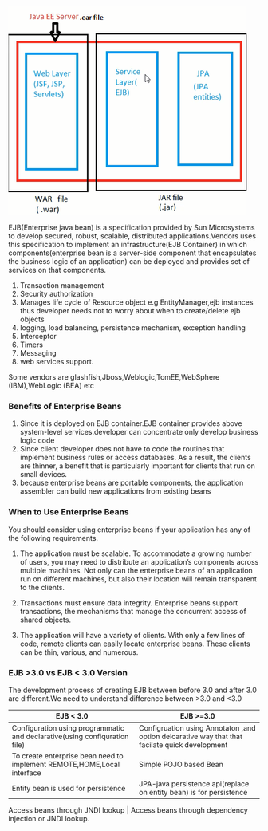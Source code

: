 ![Image of Nested](images/EE.png) 

EJB(Enterprise java bean) is a specification provided by Sun Microsystems to develop secured, robust, scalable, distributed applications.Vendors uses this specification to implement an infrastructure(EJB Container) in which components(enterprise bean is a server-side component that encapsulates the business logic of an application) can be deployed and provides set of services on that components.
1. Transaction management 
2. Security authorization
3. Manages life cycle of Resource object e.g EntityManager,ejb instances thus developer needs not to worry about when to create/delete ejb objects
4. logging, load balancing, persistence mechanism, exception handling
5. Interceptor
6. Timers
7. Messaging
8. web services support.

Some vendors are glashfish,Jboss,Weblogic,TomEE,WebSphere (IBM),WebLogic (BEA) etc

### Benefits of Enterprise Beans ###
1. Since it is deployed on EJB container.EJB container provides above system-level services.developer can concentrate only develop business logic code
2. Since client developer does not have to code the routines that implement business rules or access databases. As a result, the clients are thinner, a benefit that is particularly important for clients that run on small devices.
3. because enterprise beans are portable components, the application assembler can build new applications from existing beans

### When to Use Enterprise Beans ### 
You should consider using enterprise beans if your application has any of the following requirements.

1. The application must be scalable. To accommodate a growing number of users, you may need to distribute an application’s components across multiple machines. Not only can the enterprise beans of an application run on different machines, but also their location will remain transparent to the clients.

2. Transactions must ensure data integrity. Enterprise beans support transactions, the mechanisms that manage the concurrent access of shared objects.

3. The application will have a variety of clients. With only a few lines of code, remote clients can easily locate enterprise beans. These clients can be thin, various, and numerous.


### EJB >3.0 vs EJB < 3.0  Version ###
The development process of creating EJB between before 3.0 and after 3.0 are different.We need to understand difference between >3.0 and <3.0


EJB < 3.0 | EJB >=3.0 
------------ | -------------
Configuration using programmatic and declarative(using confiquration file) |  Configruation using Annotaton ,and option delcarative way that that facilate quick development
To create enterprise bean need to implement REMOTE,HOME,Local interface | Simple POJO based Bean
Entity bean is used for persistence | JPA-java persistence api(replace on entity bean) is for persistence

Access beans through JNDI lookup  | Access beans through dependency injection or JNDI lookup. 